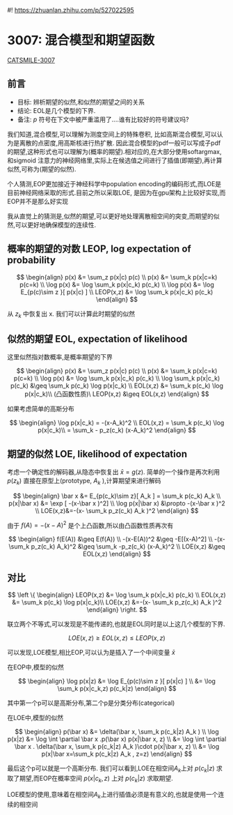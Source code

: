 #! https://zhuanlan.zhihu.com/p/527022595

# 3007: 混合模型和期望函数

[CATSMILE-3007](http://catsmile.info/3007-expectation-nll.html)

## 前言

- 目标: 辨析期望的似然,和似然的期望之间的关系
- 结论: EOL是几个模型的下界.
- 备注: $p$ 符号在下文中被严重滥用了....谁有比较好的符号建议吗?

我们知道,混合模型,可以理解为测度空间上的特殊卷积, 比如高斯混合模型,可以认为是离散的点密度,用高斯核进行热扩散.
因此混合模型的pdf一般可以写成子pdf的期望,这种形式也可以理解为(概率的期望).相对应的,在大部分使用softargmax,和sigmoid
注意力的神经网络里,实际上在候选值之间进行了插值(即期望),再计算似然,可称为(期望的似然).

个人猜测,EOP更加接近于神经科学中population encoding的编码形式,而LOE是目前神经网络采取的形式.目前之所以采取LOE,
是因为在gpu架构上比较好实现,而EOP并不是那么好实现

我从直觉上的猜测是,似然的期望,可以更好地处理离散相空间的突变,而期望的似然,可以更好地确保模型的连续性.

## 概率的期望的对数 LEOP, log expectation of probability

$$
\begin{align}
p(x) &=  \sum_z p(x|c) p(c) \\
p(x) &=  \sum_k p(x|c=k) p(c=k) \\
\log p(x) &= \log \sum_k p(x|c_k) p(c_k) \\
\log p(x) &= \log E_{p(c)\sim z }[ p(x|c) ] \\
LEOP(x,z) &=  \log \sum_k p(x|c_k) p(c_k)
\end{align}
$$

从 $z_k$ 中恢复出 x. 我们可以计算此时期望的似然


## 似然的期望 EOL, expectation of likelihood

这里似然指对数概率,是概率期望的下界

$$
\begin{align}
p(x) &=  \sum_z p(x|c) p(c) \\
p(x) &=  \sum_k p(x|c=k) p(c=k) \\
\log p(x) &= \log \sum_k p(x|c_k) p(c_k) \\
\log \sum_k p(x|c_k) p(c_k)  &\geq \sum_k p(c_k) \log p(x|c_k) \\
EOL(x,z) &= \sum_k p(c_k) \log p(x|c_k)\\
(凸函数性质)\  LEOP(x,z) &\geq EOL(x,z)
\end{align}
$$

如果考虑简单的高斯分布 

$$
\begin{align}
\log p(x|c_k) = -(x-A_k)^2 \\
EOL(x,z) = \sum_k p(c_k) \log p(x|c_k)\\
= \sum_k - p_z(c_k) (x-A_k)^2
\end{align}
$$

## 期望的似然 LOE, likelihood of expectation

考虑一个确定性的解码器,从隐态中恢复出 $\bar x= g(z)$. 简单的一个操作是再次利用 $p(z_k)$ 直接在原型上(prototype, $A_k$ ),计算期望来进行解码

$$
\begin{align}
\bar x &= E_{p(c_k)\sim z}[ A_k ] = \sum_k p(c_k) A_k \\
p(x|\bar x) &= \exp [ -(x-\bar x )^2] \\ 
\log p(x|\bar x) &\propto -(x-\bar x )^2 \\
LOE(x,z)&=-(x- \sum_k p_z(c_k) A_k )^2
\end{align}
$$

由于 $f(A) =-(x-A)^2$ 是个上凸函数,所以由凸函数性质再次有

$$
\begin{align}
f(E(A)) &\geq E(f(A)) \\
-(x-E(A))^2 &\geq -E[(x-A)^2] \\
-(x- \sum_k p_z(c_k) A_k)^2 &\geq \sum_k -p_z(c_k) (x-A_k)^2 \\
LOE(x,z) &\geq EOL(x,z) 
\end{align}
$$


## 对比

$$
\left \{
\begin{align}
LEOP(x,z) &=  \log \sum_k p(x|c_k) p(c_k) \\
EOL(x,z) &= \sum_k p(c_k) \log p(x|c_k)\\
LOE(x,z) &=-(x- \sum_k p_z(c_k) A_k )^2
\end{align}
\right.
$$

联立两个不等式,可以发现是不能传递的,也就是EOL同时是以上这几个模型的下界.

$$
LOE(x,z) \geq EOL(x,z) \leq LEOP(x,z)
$$

可以发现,LOE模型,相比EOP,可以认为是插入了一个中间变量 $\bar x$

在EOP中,模型的似然

$$
\begin{align}
\log p(x|z) &= \log  E_{p(c)\sim z }[ p(x|c) ] \\ 
&= \log \sum_k p(x|c_k,z) p(c_k|z) 
\end{align}
$$

其中第一个p可以是高斯分布,第二个p是分类分布(categorical)

在LOE中,模型的似然

$$
\begin{align}
p(\bar x) &= \delta(\bar x, \sum_k p(c_k|z) A_k  ) \\
\log  p(x|z) &= \log  \int  \partial \bar x .p(\bar x) p(x|\bar x, z) \\
&= \log  \int  \partial \bar x . \delta(\bar x, \sum_k p(c_k|z) A_k  )\cdot p(x|\bar x, z) \\
&= \log  p(x|\bar x=\sum_k p(c_k|z) A_k , z=z) 
\end{align}
$$

最后这个p可以就是一个高斯分布. 我们可以看到,LOE在相空间$A_k$上对  $p(c_k|z)$  求取了期望,而EOP在概率空间 $p(x|c_k,z)$ 上对  $p(c_k|z)$ 求取期望.

LOE模型的使用,意味着在相空间$A_k$上进行插值必须是有意义的,也就是使用一个连续的相空间